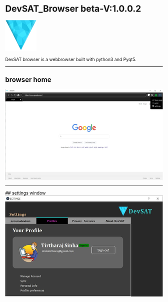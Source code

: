 # DevSAT_Browser beta-V:1.0.0.2
<img src="static/devsat_x.png" width='100px' height="100px">

DevSAT browser is a webbrowser built with python3 and Pyqt5.<hr>
## browser home
<img src="stock/photo_2021-04-15_13-33-03.jpg">

<hr>
## settings window

<img src="stock/photo_2021-04-15_00-06-26.jpg">




